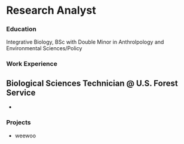 # Research Analyst

### Education
Integrative Biology, BSc with Double Minor in Anthrolpology and Environmental Sciences/Policy

### Work Experience
Biological Sciences Technician @ U.S. Forest Service 
-
-

### Projects
- weewoo
